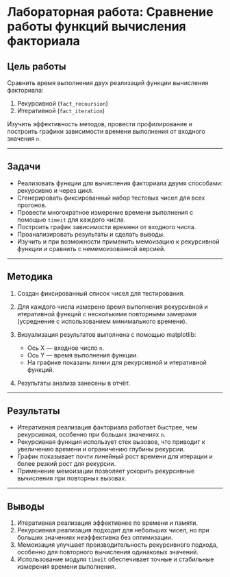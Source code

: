 # Лабораторная работа: Сравнение работы функций вычисления факториала

## Цель работы

Сравнить время выполнения двух реализаций функции вычисления факториала:

1. Рекурсивной (`fact_recoursion`)
2. Итеративной (`fact_iteration`)

Изучить эффективность методов, провести профилирование и построить графики зависимости времени выполнения от входного значения `n`.

---

## Задачи

* Реализовать функции для вычисления факториала двумя способами: рекурсивно и через цикл.
* Сгенерировать фиксированный набор тестовых чисел для всех прогонов.
* Провести многократное измерение времени выполнения с помощью `timeit` для каждого числа.
* Построить график зависимости времени от входного числа.
* Проанализировать результаты и сделать выводы.
* Изучить и при возможности применить мемоизацию к рекурсивной функции и сравнить с немемоизованной версией.

---

## Методика

1. Создан фиксированный список чисел для тестирования.
2. Для каждого числа измерено время выполнения рекурсивной и итеративной функций с несколькими повторными замерами (усреднение с использованием минимального времени).
3. Визуализация результатов выполнена с помощью matplotlib:

   * Ось X — входное число `n`.
   * Ось Y — время выполнения функции.
   * На графике показаны линии для рекурсивной и итеративной функций.
4. Результаты анализа занесены в отчёт.

---

## Результаты

* Итеративная реализация факториала работает быстрее, чем рекурсивная, особенно при больших значениях `n`.
* Рекурсивная функция использует стек вызовов, что приводит к увеличению времени и ограничению глубины рекурсии.
* График показывает почти линейный рост времени для итерации и более резкий рост для рекурсии.
* Применение мемоизации позволяет ускорить рекурсивные вычисления при повторных вызовах.

---

## Выводы

1. Итеративная реализация эффективнее по времени и памяти.
2. Рекурсивная реализация подходит для небольших чисел, но при больших значениях неэффективна без оптимизации.
3. Мемоизация улучшает производительность рекурсивного подхода, особенно для повторного вычисления одинаковых значений.
4. Использование модуля `timeit` обеспечивает точные и стабильные измерения времени выполнения.

